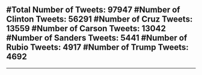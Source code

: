 #Total Number of Tweets: 97947 
#Number of Clinton Tweets: 56291
#Number of Cruz Tweets: 13559
#Number of Carson Tweets: 13042
#Number of Sanders Tweets: 5441
#Number of Rubio Tweets: 4917
#Number of Trump Tweets: 4692
---
---
